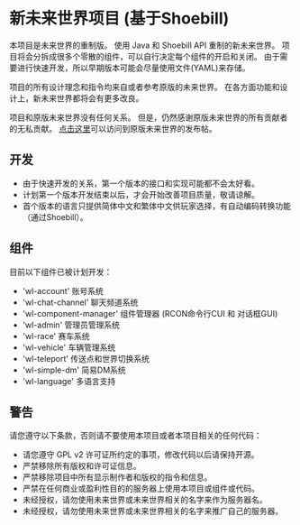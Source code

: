 新未来世界项目 (基于Shoebill)
=================
本项目是未来世界的重制版。
使用 Java 和 Shoebill API 重制的新未来世界。
项目将会分拆成很多个零散的组件，可以自行决定每个组件的开启和关闭。
由于需要进行快速开发，所以早期版本可能会尽量使用文件(YAML)来存储。

项目的所有设计理念和指令均来自或者参考原版的未来世界。
在各方面功能和设计上，新未来世界都将会有更多改良。

项目和原版未来世界没有任何关系。
但是，仍然感谢原版未来世界的所有贡献者的无私贡献。
[点击这里](http://www.gtabbs.com/read-gta-tid-2593634.html)可以访问到原版未来世界的发布帖。

开发
-----------------
* 由于快速开发的关系，第一个版本的接口和实现可能都不会太好看。
* 计划第一个版本开发结束以后，才会开始改善项目质量，敬请谅解。
* 首个版本的语言只提供简体中文和繁体中文供玩家选择，有自动编码转换功能（通过Shoebill）。

组件
-----------------
目前以下组件已被计划开发：
* 'wl-account' 账号系统
* 'wl-chat-channel' 聊天频道系统
* 'wl-component-manager' 组件管理器 (RCON命令行CUI 和 对话框GUI)
* 'wl-admin' 管理员管理系统
* 'wl-race' 赛车系统
* 'wl-vehicle' 车辆管理系统
* 'wl-teleport' 传送点和世界切换系统
* 'wl-simple-dm' 简易DM系统
* 'wl-language' 多语言支持

警告
-----------------
请您遵守以下条款，否则请不要使用本项目或者本项目相关的任何代码：
* 请您遵守 GPL v2 许可证所约定的事项，修改代码以后请保持开源。
* 严禁移除所有版权和许可证信息。
* 严禁移除项目中所有显示制作者和版权的指令和信息。
* 严禁在任何商业或盈利性目的的服务器上使用本项目或组件或代码。
* 未经授权，请勿使用未来世界或未来世界相关的名字来作为服务器名。
* 未经授权，请勿使用未来世界或未来世界相关的名字来推广自己的服务器。
